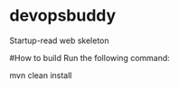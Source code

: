 # devopsbuddy
Startup-read web skeleton

#How to build
Run the following command:

mvn clean install

